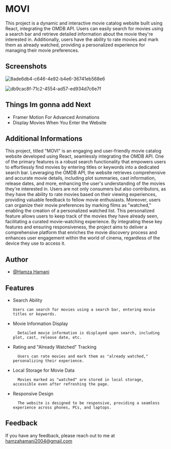 
# MOVI

This project is a dynamic and interactive movie catalog website built using React, integrating the OMDB API. Users can easily search for movies using a search bar and retrieve detailed information about the movie they're interested in. Additionally, users have the ability to rate movies and mark them as already watched, providing a personalized experience for managing their movie preferences.

## Screenshots

![8ade6db4-c646-4e92-b4e6-36741eb568e6](https://github.com/HamzaHamani/MOVI/assets/102440542/ee1d3f8a-61f2-475e-93d9-04b306238865)

![db9cac8f-71c2-4554-ad57-ed934d7c6e7f](https://github.com/HamzaHamani/MOVI/assets/102440542/0025b134-53e6-4f1f-9a97-28a9ba4c8452)

## Things Im gonna add Next
<ul>
      <li>Framer Motion For Advanced Animations</li>
      <li>Display Movies When You Enter the Website</li>
</ul>

## Additional Informations

This project, titled "MOVI" is an engaging and user-friendly movie catalog website developed using React, seamlessly integrating the OMDB API. One of the primary features is a robust search functionality that empowers users to effortlessly find movies by entering titles or keywords into a dedicated search bar. Leveraging the OMDB API, the website retrieves comprehensive and accurate movie details, including plot summaries, cast information, release dates, and more, enhancing the user's understanding of the movies they're interested in. Users are not only consumers but also contributors, as they have the ability to rate movies based on their viewing experiences, providing valuable feedback to fellow movie enthusiasts. Moreover, users can organize their movie preferences by marking films as "watched," enabling the creation of a personalized watched list. This personalized feature allows users to keep track of the movies they have already seen, facilitating a curated movie-watching experience. By integrating these key features and ensuring responsiveness, the project aims to deliver a comprehensive platform that enriches the movie discovery process and enhances user engagement within the world of cinema, regardless of the device they use to access it.

## Author

- [@Hamza Hamani](https://www.linkedin.com/in/hamzahamani/)


## Features

- Search Ability

      Users can search for movies using a search bar, entering movie titles or keywords.

- Movie Information Display

        Detailed movie information is displayed upon search, including plot, cast, release date, etc.
- Rating and "Already Watched" Tracking

        Users can rate movies and mark them as "already watched," personalizing their experience.
- Local Storage for Movie Data

        Movies marked as "watched" are stored in local storage, accessible even after refreshing the page.
- Responsive Design

        The website is designed to be responsive, providing a seamless experience across phones, PCs, and laptops.


## Feedback

If you have any feedback, please reach out to me at hamzahamani2004@gmail.com







